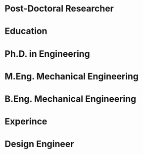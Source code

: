 # Post-Doctoral Researcher
# Education 
# Ph.D. in Engineering 
# M.Eng. Mechanical Engineering
# B.Eng. Mechanical Engineering
# Experince 
# Design Engineer


